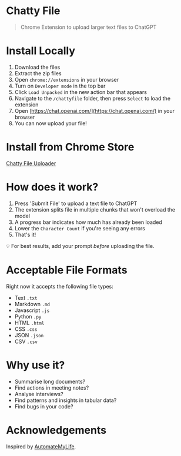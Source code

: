 # Chatty File

> Chrome Extension to upload larger text files to ChatGPT

# Install Locally

1. Download the files
2. Extract the zip files
3. Open `chrome://extensions` in your browser
4. Turn on `Developer mode` in the top bar
5. Click `Load Unpacked` in the new action bar that appears
6. Navigate to the `/chattyfile` folder, then press `Select` to load the extension
7. Open [https://chat.openai.com/](https://chat.openai.com/) in your browser
8. You can now upload your file!

# Install from Chrome Store

[Chatty File Uploader](https://chrome.google.com/webstore/detail/chatty-file-uploader/hkaeghidfjhncjnajpbmdhpcpfhkacmp)

# How does it work?

1. Press 'Submit File' to upload a text file to ChatGPT
2. The extension splits file in multiple chunks that won't overload the model
3. A progress bar indicates how much has already been loaded
4. Lower the `Character Count` if you're seeing any errors
5. That's it!

💡 For best results, add your prompt *before* uploading the file.

# Acceptable File Formats

Right now it accepts the following file types:

* Text `.txt`
* Markdown `.md`
* Javascript `.js`
* Python `.py`
* HTML `.html`
* CSS `.css`
* JSON `.json`
* CSV `.csv`

# Why use it?

* Summarise long documents?
* Find actions in meeting notes?
* Analyse interviews?
* Find patterns and insights in tabular data?
* Find bugs in your code?

# Acknowledgements

Inspired by [AutomateMyLife](https://www.youtube.com/@automatemylife00/).
